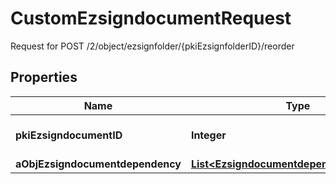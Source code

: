 

# CustomEzsigndocumentRequest

Request for POST /2/object/ezsignfolder/{pkiEzsignfolderID}/reorder

## Properties

| Name | Type | Description | Notes |
|------------ | ------------- | ------------- | -------------|
|**pkiEzsigndocumentID** | **Integer** | The unique ID of the Ezsigndocument |  |
|**aObjEzsigndocumentdependency** | [**List&lt;EzsigndocumentdependencyRequest&gt;**](EzsigndocumentdependencyRequest.md) |  |  |



